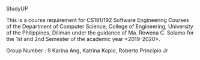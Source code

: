 StudyUP

This is a course requirement for CS191/192 Software Engineering Courses of the Department of
Computer Science, College of Engineering, University of the Philippines, Diliman under the guidance of
Ma. Rowena C. Solamo for the 1st and 2nd Semester of the academic year <2019-2020>.

Group Number : 9
Karina Ang, Katrina Kopio, Roberto Principio Jr
